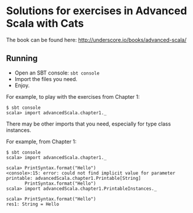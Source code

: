 # Solutions for exercises in Advanced Scala with Cats

The book can be found here:
http://underscore.io/books/advanced-scala/

## Running

* Open an SBT console: `sbt console`
* Import the files you need.
* Enjoy.

For example, to play with the exercises from Chapter 1:

```
$ sbt console
scala> import advancedScala.chapter1._

```

There may be other imports that you need, especially for type class instances.

For example, from Chapter 1:

```
$ sbt console
scala> import advancedScala.chapter1._

scala> PrintSyntax.format("Hello")
<console>:15: error: could not find implicit value for parameter printable: advancedScala.chapter1.Printable[String]
       PrintSyntax.format("Hello")
scala> import advancedScala.chapter1.PrintableInstances._

scala> PrintSyntax.format("Hello")
res1: String = Hello
```
